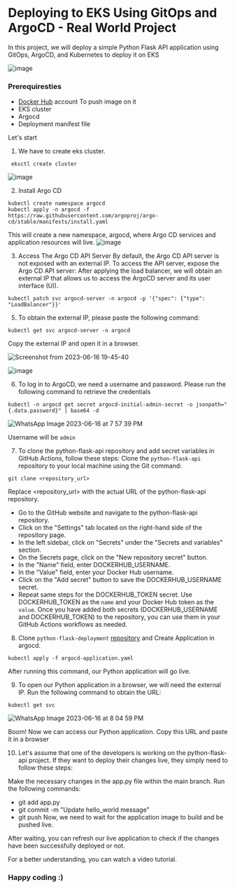 # Deploying to EKS Using GitOps and ArgoCD - Real World Project

In this project, we will deploy a simple Python Flask API application using GitOps, ArgoCD, and Kubernetes to deploy it on EKS

![image](https://github.com/aadilraza339/python-flask-api/assets/47937273/9f9a5ed1-4d3e-47ae-9d81-8e22cdd192ba)

### Prerequiresties
- [Docker Hub](https://hub.docker.com/) account To push image on it 
- EKS cluster
- Argocd 
- Deployment manifest file

Let's start 

1. We have to create eks cluster.
```
 eksctl create cluster
```
![image](https://github.com/aadilraza339/python-flask-api/assets/47937273/b507e432-36e7-460c-8ff3-3522e50755fb)

2. Install Argo CD
```
kubectl create namespace argocd
kubectl apply -n argocd -f https://raw.githubusercontent.com/argoproj/argo-cd/stable/manifests/install.yaml
```
This will create a new namespace, argocd, where Argo CD services and application resources will live.
![image](https://github.com/aadilraza339/python-flask-api/assets/47937273/fd15a817-63d4-4962-aa71-6f2a3dcffa60)


3. Access The Argo CD API Server
By default, the Argo CD API server is not exposed with an external IP. To access the API server, expose the Argo CD API server:
After applying the load balancer, we will obtain an external IP that allows us to access the ArgoCD server and its user interface (UI).
```
kubectl patch svc argocd-server -n argocd -p '{"spec": {"type": "LoadBalancer"}}'
```

5. To obtain the external IP, please paste the following command:
```
kubectl get svc argocd-server -n argocd
```
Copy the external IP and open it in a browser.

![Screenshot from 2023-06-16 19-45-40](https://github.com/aadilraza339/python-flask-api/assets/47937273/8252f762-a467-4996-9e38-5f1e72d8bfb4)

![image](https://github.com/aadilraza339/python-flask-api/assets/47937273/62842584-4f88-4096-9dd8-65dbcb7e1dd1)


6. To log in to ArgoCD, we need a username and password. Please run the following command to retrieve the credentials
```
kubectl -n argocd get secret argocd-initial-admin-secret -o jsonpath="{.data.password}" | base64 -d
```
![WhatsApp Image 2023-06-16 at 7 57 39 PM](https://github.com/aadilraza339/python-flask-api/assets/47937273/72c95df3-b64a-494f-9e73-cf6d21aea5a1)

Username will be `admin`


7. To clone the python-flask-api repository and add secret variables in GitHub Actions, follow these steps:
Clone the `python-flask-api` repository to your local machine using the Git command:
```
git clone <repository_url>
```
Replace <repository_url> with the actual URL of the python-flask-api repository.
- Go to the GitHub website and navigate to the python-flask-api repository.
- Click on the "Settings" tab located on the right-hand side of the repository page.
- In the left sidebar, click on "Secrets" under the "Secrets and variables" section.
- On the Secrets page, click on the "New repository secret" button.
- In the "Name" field, enter DOCKERHUB_USERNAME.
- In the "Value" field, enter your Docker Hub username.
- Click on the "Add secret" button to save the DOCKERHUB_USERNAME secret.
- Repeat same steps for the DOCKERHUB_TOKEN secret. Use DOCKERHUB_TOKEN as the `name` and your Docker Hub token as the `value`.
Once you have added both secrets (DOCKERHUB_USERNAME and DOCKERHUB_TOKEN) to the repository, you can use them in your GitHub Actions workflows as needed.

8. Clone `python-flask-deployment` [repository](https://github.com/aadilraza339/python-flask-deployment) and Create Application in argocd.
```
kubectl apply -f argocd-application.yaml
```
After running this command, our Python application will go live.

9. To open our Python application in a browser, we will need the external IP. Run the following command to obtain the URL:
```
kubectl get svc
```
![WhatsApp Image 2023-06-16 at 8 04 59 PM](https://github.com/aadilraza339/python-flask-api/assets/47937273/192ea645-6e50-4390-9491-d6b4e15a477d)

Boom! Now we can access our Python application.
Copy this URL and paste it in a browser


10. Let's assume that one of the developers is working on the python-flask-api project. If they want to deploy their changes live, they simply need to follow these steps:

Make the necessary changes in the app.py file within the main branch.
Run the following commands:
- git add app.py
- git commit -m "Update hello_world message"
- git push
Now, we need to wait for the application image to build and be pushed live.

After waiting, you can refresh our live application to check if the changes have been successfully deployed or not.

For a better understanding, you can watch a video tutorial.

### Happy coding :)

